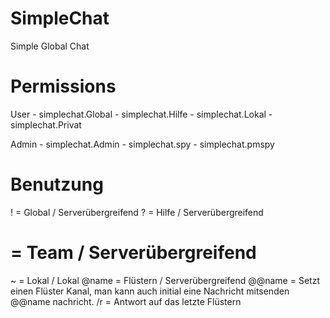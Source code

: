 SimpleChat
==========

Simple Global Chat

Permissions
==========

User
    - simplechat.Global
    - simplechat.Hilfe
    - simplechat.Lokal
    - simplechat.Privat

Admin
    - simplechat.Admin
    - simplechat.spy
    - simplechat.pmspy

Benutzung
==========

! = Global / Serverübergreifend
? = Hilfe / Serverübergreifend
# = Team / Serverübergreifend
~ = Lokal / Lokal
@name = Flüstern / Serverübergreifend
@@name = Setzt einen Flüster Kanal, man kann auch initial eine Nachricht mitsenden @@name nachricht.
/r = Antwort auf das letzte Flüstern
